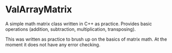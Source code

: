 # ValArrayMatrix
A simple math matrix class written in C++ as practice. Provides basic operations (addition, subtraction, multiplication, transposing).

This was written as practice to brush up on the basics of matrix math. At the moment it does not have any error checking.